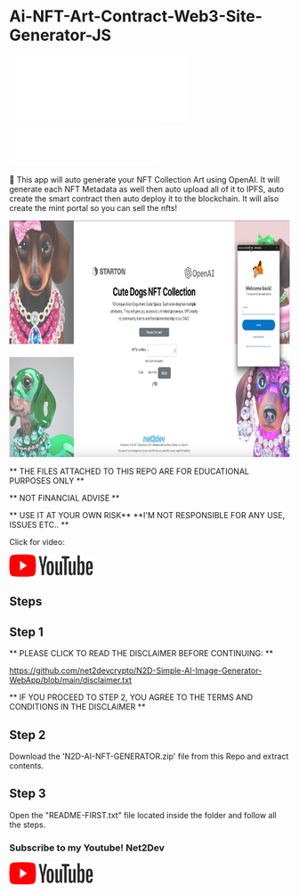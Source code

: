 # Ai-NFT-Art-Contract-Web3-Site-Generator-JS

<row>
<a href="https://bit.ly/3Mq6xRX" target="_blank"><img src="https://github.com/net2devcrypto/misc/blob/main/starton-white.png" width="320" height="120"></a>
<a href="https://bit.ly/3Mq6xRX" target="_blank"><img src="https://github.com/net2devcrypto/misc/blob/main/OpenAI_Logo-White.png" width="270" height="75"></a>
</row>

👑 This app will auto generate your NFT Collection Art using OpenAI. It will generate each NFT Metadata as well then auto upload all of it to IPFS, 
auto create the smart contract then auto deploy it to the blockchain. It will also create the mint portal so you can sell the nfts!

<img src="https://raw.githubusercontent.com/net2devcrypto/misc/main/mintportal.png" width="550" height="425">


** THE FILES ATTACHED TO THIS REPO ARE FOR EDUCATIONAL PURPOSES ONLY **

** NOT FINANCIAL ADVISE **

** USE IT AT YOUR OWN RISK** **I'M NOT RESPONSIBLE FOR ANY USE, ISSUES ETC.. **

Click for video:

<a href="https://youtu.be/Ar_HAWswISY" target="_blank"><img src="https://github.com/net2devcrypto/misc/blob/main/ytlogo2.png" width="150" height="40"></a>

<h2>Steps</h2>

## Step 1

** PLEASE CLICK TO READ THE DISCLAIMER BEFORE CONTINUING: **

https://github.com/net2devcrypto/N2D-Simple-AI-Image-Generator-WebApp/blob/main/disclaimer.txt

** IF YOU PROCEED TO STEP 2, YOU AGREE TO THE TERMS AND CONDITIONS IN THE DISCLAIMER **

## Step 2

Download the 'N2D-AI-NFT-GENERATOR.zip' file from this Repo and extract contents.

## Step 3

Open the "README-FIRST.txt" file located inside the folder and follow all the steps.

<h3>Subscribe to my Youtube! Net2Dev</h3>
<a href="http://youtube.net2dev.io" target="_blank"><img src="https://github.com/net2devcrypto/misc/blob/main/ytlogo2.png" width="150" height="40"></a>

